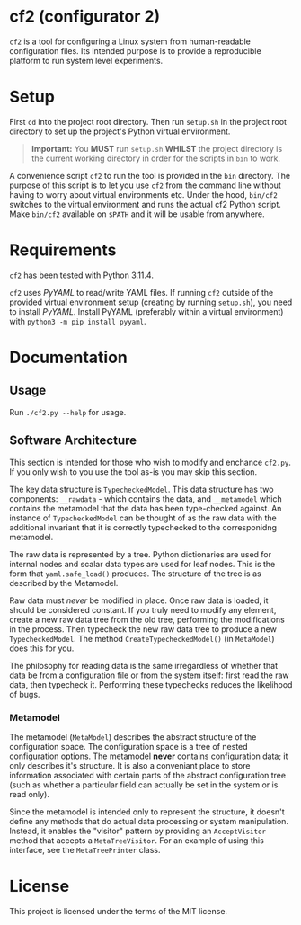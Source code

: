 # cf2 (configurator 2)
`cf2` is a tool for configuring a Linux system from human-readable configuration files.
Its intended purpose is to provide a reproducible platform to run system level
experiments.

# Setup
First `cd` into the project root directory.
Then run `setup.sh` in the project root directory to set up the project's Python virtual environment.

> **Important:** You **MUST** run `setup.sh` **WHILST** the project directory is the current working directory in order for the scripts in `bin` to work.

A convenience script `cf2` to run the tool is provided in the `bin` directory.
The purpose of this script is to let you use `cf2` from the command line without having to worry about virtual environments etc.
Under the hood, `bin/cf2` switches to the virtual environment and runs the actual cf2 Python script.
Make `bin/cf2` available on `$PATH` and it will be usable from anywhere.

# Requirements
`cf2` has been tested with Python 3.11.4.

`cf2` uses _PyYAML_ to read/write YAML files.
If running `cf2` outside of the provided virtual environment setup (creating by running `setup.sh`), you need to install _PyYAML_.
Install PyYAML (preferably within a virtual environment) with `python3 -m pip install pyyaml`.

# Documentation
## Usage
Run `./cf2.py --help` for usage.

## Software Architecture
This section is intended for those who wish to modify and enchance `cf2.py`.
If you only wish to you use the tool as-is you may skip this section.

The key data structure is `TypecheckedModel`.
This data structure has two components: `__rawdata` - which contains the data,
and `__metamodel` which contains the metamodel that the data has been
type-checked against.
An instance of `TypecheckedModel` can be thought of as the raw data
with the additional invariant that it is correctly typechecked to the
corresponidng metamodel.

The raw data is represented by a tree.
Python dictionaries are used for internal nodes and scalar data types are used
for leaf nodes.
This is the form that `yaml.safe_load()` produces.
The structure of the tree is as described by the Metamodel.

Raw data must _never_ be modified in place.
Once raw data is loaded, it should be considered constant.
If you truly need to modify any element, create a new raw data tree from the 
old tree, performing the modifications in the process.
Then typecheck the new raw data tree to produce a new `TypecheckedModel`.
The method `CreateTypecheckedModel()` (in `MetaModel`) does this for you.

The philosophy for reading data is the same irregardless of whether that data
be from a configuration file or from the system itself:
first read the raw data, then typecheck it.
Performing these typechecks reduces the likelihood of bugs.

### Metamodel
The metamodel (`MetaModel`) describes the abstract structure of the configuration space.
The configuration space is a tree of nested configuration options.
The metamodel __never__ contains configuration data; it only describes it's
structure.
It is also a conveniant place to store information associated with certain 
parts of the abstract configuration tree (such as whether a particular field 
can actually be set in the system or is read only).

Since the metamodel is intended only to represent the structure, it doesn't
define any methods that do actual data processing or system manipulation.
Instead, it enables the "visitor" pattern by providing an `AcceptVisitor` 
method that accepts a `MetaTreeVisitor`.
For an example of using this interface, see the `MetaTreePrinter` class.

# License
This project is licensed under the terms of the MIT license.

